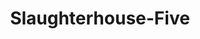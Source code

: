 ---
title: "Slaughterhouse-Five"
slug: "slaughterhouse-five"
subtitle: ""
publisher: "Delacorte"
published: "1969"
asin: "0440180295"
authors: 
  - kurt-vonnegut
started: "2016-05-08"
start_year: "2016"
finished: "2016-05-26"
---